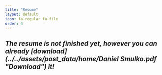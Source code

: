 ```yaml
---
title: "Resume"
layout: default
icon: fa-regular fa-file
order: 4
---
```


## *The resume is not finished yet, however you can already [download](../../assets/post_data/home/Daniel Smulko.pdf "Download") it!*